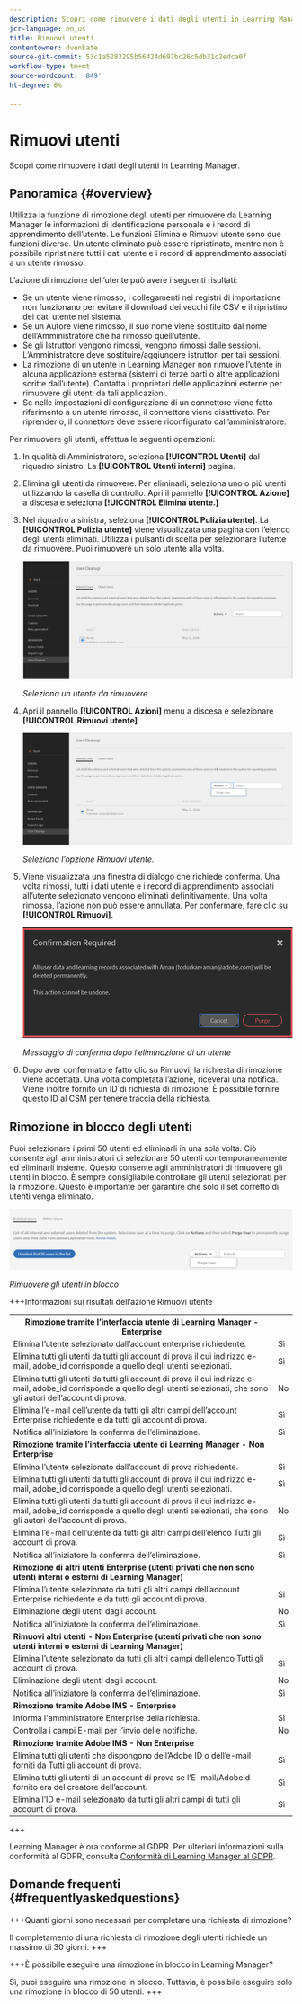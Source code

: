 ```yaml
---
description: Scopri come rimuovere i dati degli utenti in Learning Manager.
jcr-language: en_us
title: Rimuovi utenti
contentowner: dvenkate
source-git-commit: 53c1a5283295b56424d697bc26c5db31c2edca0f
workflow-type: tm+mt
source-wordcount: '849'
ht-degree: 0%

---
```




# Rimuovi utenti

Scopri come rimuovere i dati degli utenti in Learning Manager.

## Panoramica {#overview}

Utilizza la funzione di rimozione degli utenti per rimuovere da Learning Manager le informazioni di identificazione personale e i record di apprendimento dell’utente. Le funzioni Elimina e Rimuovi utente sono due funzioni diverse. Un utente eliminato può essere ripristinato, mentre non è possibile ripristinare tutti i dati utente e i record di apprendimento associati a un utente rimosso.

L’azione di rimozione dell’utente può avere i seguenti risultati:

* Se un utente viene rimosso, i collegamenti nei registri di importazione non funzionano per evitare il download dei vecchi file CSV e il ripristino dei dati utente nel sistema.
* Se un Autore viene rimosso, il suo nome viene sostituito dal nome dell’Amministratore che ha rimosso quell’utente.
* Se gli Istruttori vengono rimossi, vengono rimossi dalle sessioni. L’Amministratore deve sostituire/aggiungere istruttori per tali sessioni.
* La rimozione di un utente in Learning Manager non rimuove l’utente in alcuna applicazione esterna (sistemi di terze parti o altre applicazioni scritte dall’utente). Contatta i proprietari delle applicazioni esterne per rimuovere gli utenti da tali applicazioni.
* Se nelle impostazioni di configurazione di un connettore viene fatto riferimento a un utente rimosso, il connettore viene disattivato. Per riprenderlo, il connettore deve essere riconfigurato dall’amministratore.

Per rimuovere gli utenti, effettua le seguenti operazioni:

1. In qualità di Amministratore, seleziona **[!UICONTROL Utenti]** dal riquadro sinistro. La **[!UICONTROL Utenti interni]** pagina.
1. Elimina gli utenti da rimuovere. Per eliminarli, seleziona uno o più utenti utilizzando la casella di controllo. Apri il pannello **[!UICONTROL Azione]** a discesa e seleziona **[!UICONTROL Elimina utente.]**
1. Nel riquadro a sinistra, seleziona **[!UICONTROL Pulizia utente]**. La **[!UICONTROL Pulizia utente]** viene visualizzata una pagina con l’elenco degli utenti eliminati. Utilizza i pulsanti di scelta per selezionare l’utente da rimuovere. Puoi rimuovere un solo utente alla volta.

   ![](assets/purge-1.png)

   *Seleziona un utente da rimuovere*

1. Apri il pannello **[!UICONTROL Azioni]** menu a discesa e selezionare **[!UICONTROL Rimuovi utente]**.

   ![](assets/purge-2.png)

   *Seleziona l’opzione Rimuovi utente.*

1. Viene visualizzata una finestra di dialogo che richiede conferma. Una volta rimossi, tutti i dati utente e i record di apprendimento associati all’utente selezionato vengono eliminati definitivamente. Una volta rimossa, l’azione non può essere annullata. Per confermare, fare clic su **[!UICONTROL Rimuovi]**.

   ![](assets/purge-3.png)

   *Messaggio di conferma dopo l’eliminazione di un utente*

1. Dopo aver confermato e fatto clic su Rimuovi, la richiesta di rimozione viene accettata. Una volta completata l’azione, riceverai una notifica. Viene inoltre fornito un ID di richiesta di rimozione. È possibile fornire questo ID al CSM per tenere traccia della richiesta.

## Rimozione in blocco degli utenti

Puoi selezionare i primi 50 utenti ed eliminarli in una sola volta. Ciò consente agli amministratori di selezionare 50 utenti contemporaneamente ed eliminarli insieme. Questo consente agli amministratori di rimuovere gli utenti in blocco. È sempre consigliabile controllare gli utenti selezionati per la rimozione. Questo è importante per garantire che solo il set corretto di utenti venga eliminato.

![](assets/bulk-purge-users.png)

*Rimuovere gli utenti in blocco*

+++Informazioni sui risultati dell’azione Rimuovi utente

<table>
 <tbody>
  <tr>
   <th><strong>Rimozione tramite l’interfaccia utente di Learning Manager - Enterprise</strong></th>
   <th> </th>
  </tr>
  <tr>
   <td>Elimina l’utente selezionato dall’account enterprise richiedente.<br></td>
   <td>Sì</td>
  </tr>
  <tr>
   <td>Elimina tutti gli utenti da tutti gli account di prova il cui indirizzo e-mail, adobe_id corrisponde a quello degli utenti selezionati.</td>
   <td>Sì</td>
  </tr>
  <tr>
   <td>Elimina tutti gli utenti da tutti gli account di prova il cui indirizzo e-mail, adobe_id corrisponde a quello degli utenti selezionati, che sono gli autori dell’account di prova.</td>
   <td>No</td>
  </tr>
  <tr>
   <td>Elimina l’e-mail dell’utente da tutti gli altri campi dell’account Enterprise richiedente e da tutti gli account di prova.</td>
   <td>Sì</td>
  </tr>
  <tr>
   <td>Notifica all’iniziatore la conferma dell’eliminazione.</td>
   <td>Sì</td>
  </tr>
  <tr>
   <td><strong>Rimozione tramite l’interfaccia utente di Learning Manager - Non Enterprise</strong></td>
   <td> </td>
  </tr>
  <tr>
   <td>Elimina l’utente selezionato dall’account di prova richiedente.</td>
   <td>Sì</td>
  </tr>
  <tr>
   <td>Elimina tutti gli utenti da tutti gli account di prova il cui indirizzo e-mail, adobe_id corrisponde a quello degli utenti selezionati.</td>
   <td>Sì</td>
  </tr>
  <tr>
   <td>Elimina tutti gli utenti da tutti gli account di prova il cui indirizzo e-mail, adobe_id corrisponde a quello degli utenti selezionati, che sono gli autori dell’account di prova.</td>
   <td>No</td>
  </tr>
  <tr>
   <td>Elimina l’e-mail dell’utente da tutti gli altri campi dell’elenco Tutti gli account di prova.</td>
   <td>Sì</td>
  </tr>
  <tr>
   <td>Notifica all’iniziatore la conferma dell’eliminazione.</td>
   <td>Sì</td>
  </tr>
  <tr>
   <td><strong>Rimozione di altri utenti Enterprise (utenti privati che non sono utenti interni o esterni di Learning Manager)</strong></td>
   <td> </td>
  </tr>
  <tr>
   <td>Elimina l’utente selezionato da tutti gli altri campi dell’account Enterprise richiedente e da tutti gli account di prova.</td>
   <td>Sì</td>
  </tr>
  <tr>
   <td>Eliminazione degli utenti dagli account.</td>
   <td>No</td>
  </tr>
  <tr>
   <td>Notifica all’iniziatore la conferma dell’eliminazione. </td>
   <td>Sì</td>
  </tr>
  <tr>
   <td><strong>Rimuovi</strong> <strong>altri utenti - Non Enterprise (utenti privati che non sono utenti interni o esterni di Learning Manager)</strong></td>
   <td> </td>
  </tr>
  <tr>
   <td>Elimina l’utente selezionato da tutti gli altri campi dell’elenco Tutti gli account di prova.</td>
   <td>Sì</td>
  </tr>
  <tr>
   <td>Eliminazione degli utenti dagli account.</td>
   <td>No</td>
  </tr>
  <tr>
   <td>Notifica all’iniziatore la conferma dell’eliminazione.</td>
   <td>Sì</td>
  </tr>
  <tr>
   <td><strong>Rimozione tramite Adobe IMS - Enterprise</strong></td>
   <td> </td>
  </tr>
  <tr>
   <td>Informa l'amministratore Enterprise della richiesta.</td>
   <td>Sì</td>
  </tr>
  <tr>
   <td>Controlla i campi E-mail per l’invio delle notifiche.</td>
   <td>No</td>
  </tr>
  <tr>
   <td><strong>Rimozione tramite Adobe IMS - Non Enterprise</strong></td>
   <td> </td>
  </tr>
  <tr>
   <td>Elimina tutti gli utenti che dispongono dell’Adobe ID o dell’e-mail forniti da Tutti gli account di prova.</td>
   <td>Sì</td>
  </tr>
  <tr>
   <td>Elimina tutti gli utenti di un account di prova se l’E-mail/AdobeId fornito era del creatore dell’account.</td>
   <td>Sì</td>
  </tr>
  <tr>
   <td>Elimina l’ID e-mail selezionato da tutti gli altri campi di tutti gli account di prova.</td>
   <td>Sì</td>
  </tr>
 </tbody>
</table>

+++

Learning Manager è ora conforme al GDPR. Per ulteriori informazioni sulla conformità al GDPR, consulta  [Conformità di Learning Manager al GDPR](../../kb/prime-gdpr.md).

## Domande frequenti {#frequentlyaskedquestions}

+++Quanti giorni sono necessari per completare una richiesta di rimozione?

Il completamento di una richiesta di rimozione degli utenti richiede un massimo di 30 giorni.
+++

+++È possibile eseguire una rimozione in blocco in Learning Manager?

Sì, puoi eseguire una rimozione in blocco. Tuttavia, è possibile eseguire solo una rimozione in blocco di 50 utenti.
+++

